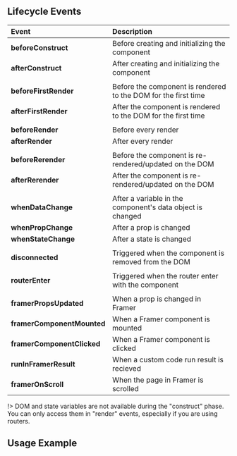 ## Lifecycle Events

| Event              | Description                                        |
|:-------------------|:---------------------------------------------------|
| **beforeConstruct**| Before creating and initializing the component     |
| **afterConstruct** | After creating and initializing the component      |
|                    |                                                    |
| **beforeFirstRender**| Before the component is rendered to the DOM for the first time|
| **afterFirstRender**| After the component is rendered to the DOM for the first time |
|                    |                                                    |
| **beforeRender**   | Before every render                                |
| **afterRender**    | After every render                                 |
|                    |                                                    |
| **beforeRerender** | Before the component is re-rendered/updated on the DOM|
| **afterRerender**  | After the component is re-rendered/updated on the DOM |
|                    |                                                    |
| **whenDataChange** | After a variable in the component's data object is changed|
| **whenPropChange** | After a prop is changed                            |
| **whenStateChange** | After a state is changed                            |
|                    |                                                    |
| **disconnected**   | Triggered when the component is removed from the DOM|
|                    |                                                    |
| **routerEnter**   | Triggered when the router enter with the component  |
|                    |                                                    |
| **framerPropsUpdated**   | When a prop is changed in Framer             |
| **framerComponentMounted**   | When a Framer component is mounted       |
| **framerComponentClicked**   | When a Framer component is clicked       |
| **runInFramerResult**   | When a custom code run result is recieved     |
| **framerOnScroll**   | When the page in Framer is scrolled              |





!> DOM and state variables are not available during the "construct" phase. You can only access them in "render" events, especially if you are using routers.

## Usage Example

<repl-component id="sp34gk6ealoxiwu" download="true"></repl-component>
